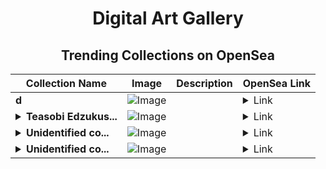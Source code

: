 <div align="center">

# Digital Art Gallery

## Trending Collections on OpenSea

| Collection Name                       | Image                                                                                     | Description                       | OpenSea Link                                                                                          |
|---------------------------------------|-------------------------------------------------------------------------------------------|-----------------------------------|--------------------------------------------------------------------------------------------------------|
| **d** | ![Image](https://i.seadn.io/s/raw/files/ec0b573a89747f1823384435a70bd5c9.jpg?w=500&auto=format?w=200&auto=format) |  | <details><summary>Link</summary>[d](https://opensea.io/collection/d-10492)</details> |
| **<details><summary>Teasobi Edzukus...</summary>Teasobi Edzukushi by Yoshifuji</details>** | ![Image](https://i.seadn.io/s/raw/files/420f2103ffbfb1ef850039c21814a083.jpg?w=500&auto=format?w=200&auto=format) |  | <details><summary>Link</summary>[Teasobi Edzukushi by Yoshifuji](https://opensea.io/collection/teasobi-edzukushi-by-yoshifuji)</details> |
| **<details><summary>Unidentified co...</summary>Unidentified contract 93072b4c-cd81-47c5-b082-42e81a976350</details>** | ![Image](https://i.seadn.io/s/raw/files/37df2cc17567b57cc16920caa4dcdc71.gif?w=500&auto=format?w=200&auto=format) |  | <details><summary>Link</summary>[Unidentified contract 93072b4c-cd81-47c5-b082-42e81a976350](https://opensea.io/collection/unidentified-contract-93072b4c-cd81-47c5-b082-42e8)</details> |
| **<details><summary>Unidentified co...</summary>Unidentified contract 59ec93c4-41d2-41e2-8675-63612ee9b5e2</details>** | ![Image](https://i.seadn.io/s/raw/files/37df2cc17567b57cc16920caa4dcdc71.gif?w=500&auto=format?w=200&auto=format) |  | <details><summary>Link</summary>[Unidentified contract 59ec93c4-41d2-41e2-8675-63612ee9b5e2](https://opensea.io/collection/unidentified-contract-59ec93c4-41d2-41e2-8675-6361)</details> |

</div>